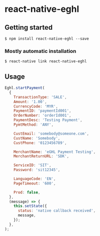 # react-native-eghl

## Getting started

`$ npm install react-native-eghl --save`

### Mostly automatic installation

`$ react-native link react-native-eghl`

## Usage
```javascript
Eghl.startPayment(
  {
    TransactionType: 'SALE',
    Amount: '1.00',
    CurrencyCode: 'MYR',
    PaymentID: 'paymentId001',
    OrderNumber: 'orderId001',
    PaymentDesc: 'Testing Payment',
    PymtMethod: 'ANY',

    CustEmail: 'somebody@someone.com',
    CustName: 'Somebody',
    CustPhone: '0123456789',

    MerchantName: 'eGHL Payment Testing',
    MerchantReturnURL: 'SDK',

    ServiceID: 'SIT',
    Password: 'sit12345',

    LanguageCode: 'EN',
    PageTimeout: '600',

    Prod: false,
  },
  (message) => {
    this.setState({
      status: 'native callback received',
      message,
    });
  },
);
```
